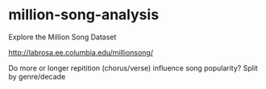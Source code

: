 # million-song-analysis
Explore the Million Song Dataset

http://labrosa.ee.columbia.edu/millionsong/

Do more or longer repitition (chorus/verse) influence song popularity? Split by genre/decade